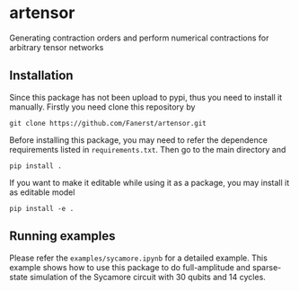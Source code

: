 # artensor
Generating contraction orders and perform numerical contractions for arbitrary tensor networks

## Installation

Since this package has not been upload to pypi, thus you need to install it manually. Firstly you need clone this repository by
```
git clone https://github.com/Fanerst/artensor.git
```
Before installing this package, you may need to refer the dependence requirements listed in `requirements.txt`.
Then go to the main directory and
```
pip install .
```
If you want to make it editable while using it as a package, you may install it as editable model
```
pip install -e .
```

## Running examples

Please refer the `examples/sycamore.ipynb` for a detailed example. This example shows how to use this package to do full-amplitude and sparse-state simulation of the Sycamore circuit with 30 qubits and 14 cycles.